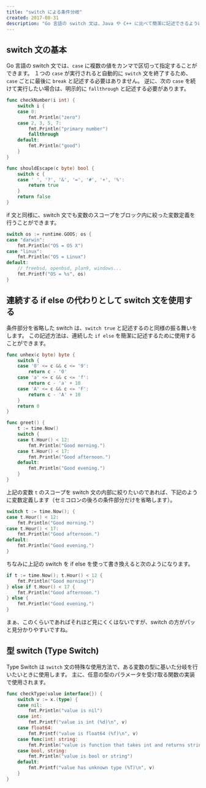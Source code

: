 ```yaml
---
title: "switch による条件分岐"
created: 2017-08-31
description: "Go 言語の switch 文は、Java や C++ に比べて簡潔に記述できるようになっています。"
---
```


switch 文の基本
----

Go 言語の switch 文では、`case` に複数の値をカンマで区切って指定することができます。
１つの `case` が実行されると自動的に `switch` 文を終了するため、`case` ごとに最後に `break` と記述する必要はありません。
逆に、次の `case` を続けて実行したい場合は、明示的に `fallthrough` と記述する必要があります。

~~~ go
func checkNumber(i int) {
	switch i {
	case 0:
		fmt.Println("zero")
	case 2, 3, 5, 7:
		fmt.Println("primary number")
		fallthrough
	default:
		fmt.Println("good")
	}
}
~~~

~~~ go
func shouldEscape(c byte) bool {
	switch c {
	case ' ', '?', '&', '=', '#', '+', '%':
		return true
	}
	return false
}
~~~

if 文と同様に、switch 文でも変数のスコープをブロック内に絞った変数定義を行うことができます。

~~~ go
switch os := runtime.GOOS; os {
case "darwin":
	fmt.Println("OS = OS X")
case "linux":
	fmt.Println("OS = Linux")
default:
	// freebsd, openbsd, plan9, windows...
	fmt.Printf("OS = %s", os)
}
~~~


連続する if else の代わりとして switch 文を使用する
----

条件部分を省略した switch は、`switch true` と記述するのと同様の振る舞いをします。
この記述方法は、連続した `if else` を簡潔に記述するために使用することができます。

~~~ go
func unhex(c byte) byte {
	switch {
	case '0' <= c && c <= '9':
		return c - '0'
	case 'a' <= c && c <= 'f':
		return c - 'a' + 10
	case 'A' <= c && c <= 'F':
		return c - 'A' + 10
	}
	return 0
}
~~~

~~~ go
func greet() {
	t := time.Now()
	switch {
	case t.Hour() < 12:
		fmt.Println("Good morning.")
	case t.Hour() < 17:
		fmt.Println("Good afternoon.")
	default:
		fmt.Println("Good evening.")
	}
}
~~~

上記の変数 `t` のスコープを switch 文の内部に絞りたいのであれば、下記のように変数定義します（セミコロンの後ろの条件部分だけを省略します）。

~~~ go
switch t := time.Now(); {
case t.Hour() < 12:
	fmt.Println("Good morning.")
case t.Hour() < 17:
	fmt.Println("Good afternoon.")
default:
	fmt.Println("Good evening.")
}
~~~

ちなみに上記の switch を if else を使って書き換えると次のようになります。

~~~ go
if t := time.Now(); t.Hour() < 12 {
	fmt.Println("Good morning!")
} else if t.Hour() < 17 {
	fmt.Println("Good afternoon.")
} else {
	fmt.Println("Good evening.")
}
~~~

まぁ、このくらいであればそれほど見にくくはないですが、switch の方がパッと見分かりやすいですね。


型 switch (Type Switch)
----

Type Switch は `switch` 文の特殊な使用方法で、ある変数の型に基いた分岐を行いたいときに使用します。
主に、任意の型のパラメータを受け取る関数の実装で使用されます。

~~~ go
func checkType(value interface{}) {
	switch v := x.(type) {
	case nil:
		fmt.Println("value is nil")
	case int:
		fmt.Printf("value is int (%d)\n", v)
	case float64:
		fmt.Printf("value is float64 (%f)\n", v)
	case func(int) string:
		fmt.Println("value is function that takes int and returns string")
	case bool, string:
		fmt.Println("value is bool or string")
	default:
		fmt.Printf("value has unknown type (%T)\n", v)
	}
}
~~~

